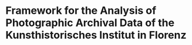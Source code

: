 # Framework for the Analysis of Photographic Archival Data of the Kunsthistorisches Institut in Florenz
